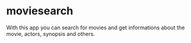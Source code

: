 # moviesearch
With this app you can search for movies and get informations about the movie, actors, synopsis and others.
